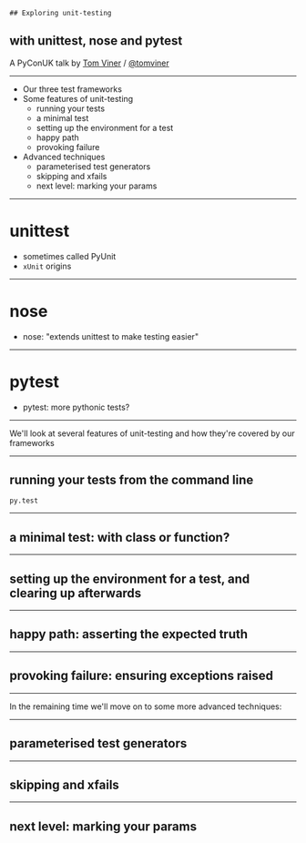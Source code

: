     ## Exploring unit-testing
## with unittest, nose and pytest

A PyConUK talk by [Tom Viner](http://tomviner.co.uk) /
[@tomviner](http://twitter.com/tomviner)

---

- Our three test frameworks
- Some features of unit-testing
    - running your tests
    - a minimal test
    - setting up the environment for a test
    - happy path
    - provoking failure
- Advanced techniques
    - parameterised test generators
    - skipping and xfails
    - next level: marking your params

---

# unittest <!-- .element: class="unittest" -->

- sometimes called PyUnit
- `xUnit` origins

***

# nose <!-- .element: class="nose" -->

- nose: "extends unittest to make testing easier"

***

# pytest <!-- .element: class="pytest" -->

- pytest: more pythonic tests?

---

We'll look at several features of unit-testing and how they're covered by our frameworks

***
## running your tests from the command line

    py.test


***
## a minimal test: with class or function?
***
## setting up the environment for a test, and clearing up afterwards
***
## happy path: asserting the expected truth
***
## provoking failure: ensuring exceptions raised

---

In the remaining time we'll move on to some more advanced techniques:
***
## parameterised test generators
***
## skipping and xfails
***
## next level: marking your params
